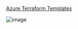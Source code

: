 [Azure Terraform Templates]([https://github.com/Azure/terraform/tree/master/quickstart](https://github.com/Azure/terraform/tree/master/quickstart#azure-terraform-quickstart-templates)https://github.com/Azure/terraform/tree/master/quickstart#azure-terraform-quickstart-templates)

![image](https://github.com/thiago88sp/terraform-treinamento/assets/54182968/89e8e1f2-d1ac-4cb1-bbb4-3670de36bc95)
